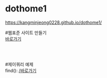 # dothome1

https://kangminjeong0228.github.io/dothome1/

#웹표준 사이트 만들기<br>
<a href= "https://kangminjeong0228.github.io/dothome1/webstandard/">바로가기</a><br>

<br>
<br>

#제이쿼리 예제<br>
find(): <a href = "https://kangminjeong0228.github.io/dothome1/jquery/jquery04_find2.html">/바로가기</a><br>
